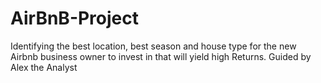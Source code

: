 # AirBnB-Project
Identifying the best location, best season and house type for the new Airbnb business owner to invest in that will yield high Returns.
Guided by Alex the Analyst
